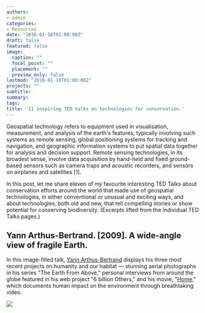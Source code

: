 ```yaml
---
authors:
- admin
categories:
- Resources
date: "2016-01-18T01:00:00Z"
draft: false
featured: false
image:
  caption: ""
  focal_point: ""
  placement: ""
  preview_only: false
lastmod: "2016-01-18T01:00:00Z"
projects: ""
subtitle:
summary:
tags:
title: '11 inspiring TED talks on technologies for conservation.'
---
```

Geospatial technology refers to equipment used in visualisation, measurement, and analysis of the earth's features, typically involving such systems as remote sensing, global positioning systems for tracking and navigation, and geographic information systems to put spatial data together for analysis and decision support. Remote sensing technologies, in its broadest sense, involve data acquisition by hand-held and fixed ground-based sensors such as camera traps and acoustic recorders, and sensors on airplanes and satellites [1].

In this post, let me share eleven of my favourite interesting TED Talks about conservation efforts around the world that made use of geospatial technologies, in either conventional or unusual and exciting ways, and about technologies, both old and new, that tell compelling stories or show potential for conserving biodiversity. (Excerpts lifted from the individual TED Talks pages.)

## Yann Arthus-Bertrand. [2009]. A wide-angle view of fragile Earth.

In this image-filled talk, [Yann Arthus-Bertrand](http://www.yannarthusbertrand.org/en/home) displays his three most recent projects on humanity and our habitat — stunning aerial photographs in his series "The Earth From Above," personal interviews from around the globe featured in his web project "6 billion Others," and his movie, "[Home](http://youtu.be/jqxENMKaeCU?hd=1)," which documents human impact on the environment through breathtaking video.

![](http://www.ted.com/talks/view/id/319)
